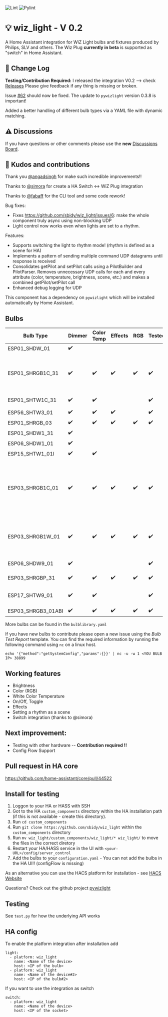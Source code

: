 ![Lint](https://github.com/sbidy/wiz_light/workflows/Lint/badge.svg) ![Pylint](https://github.com/sbidy/wiz_light/workflows/Pylint/badge.svg)


# :bulb: wiz_light - V 0.2
A Home Assistant integration for WiZ Light bulbs and fixtures produced by Philips, SLV and others. The Wiz Plug **currently in beta** is supported as "switch" in Home Assistant.

## :muscle: Change Log
**Testing/Contribution Required:** I released the integration V0.2 --> check [Releases](https://github.com/sbidy/wiz_light/releases/tag/v0.2)
Please give feedback if any thing is missing or broken.

Issue [#62](https://github.com/sbidy/wiz_light/issues/62) should now be fixed. The update to `pywizlight` version 0.3.8 is important!

Added a better handling of different bulb types via a YAML file with dynamic matching.

## :warning: Discussions
If you have questions or other comments please use the **new** [Discussions Board](https://github.com/sbidy/wiz_light/discussions).

## :blue_heart: Kudos and contributions
Thank you [@angadsingh](https://github.com/angadsingh) for make such incredible improvements!!

Thanks to [@simora](https://github.com/simora) for create a HA Switch <-> WiZ Plug integration

Thanks to [@fabaff](https://github.com/fabaff) for the CLI tool and some code rework!

Bug fixes:
 - Fixes https://github.com/sbidy/wiz_light/issues/6: make the whole component truly async using non-blocking UDP
 - Light control now works even when lights are set to a rhythm.

Features:
 - Supports switching the light to rhythm mode! (rhythm is defined as a scene for HA)
 - Implements a pattern of sending multiple command UDP datagrams until response is received
 - Consolidates getPilot and setPilot calls using a PilotBuilder and PilotParser. Removes unnecessary UDP calls for each and every attribute (color, temperature, brightness, scene, etc.) and makes a combined getPilot/setPilot call
 - Enhanced debug logging for UDP

This component has a dependency on `pywizlight` which will be installed automatically by Home Assistant.

## Bulbs
| Bulb Type | Dimmer | Color Temp | Effects | RGB | Tested? | Example Product |
|-----------|--------|------------|---------|-----|-----|-----|
| ESP01_SHDW_01 | ✔️ |   |   |   |  | |
| ESP01_SHRGB1C_31 | ✔️ | ✔️ | ✔️ | ✔️ | ✔️ | • Philips 555623 recessed <br /> • Philips 556167 A19 Frosted Full Colour and Tunable White|
| ESP01_SHTW1C_31 | ✔️ | ✔️ |   |   | ✔️ | • Philips 555599 recessed |
| ESP56_SHTW3_01 | ✔️ |  ✔️  | ✔️  |   | ✔️ | |
| ESP01_SHRGB_03 | ✔️ | ✔️ | ✔️ | ✔️ | ✔️ | |
| ESP01_SHDW1_31 | ✔️ |  |  |  |  |  |
| ESP06_SHDW1_01 | ✔️ |  |  |  |  |  |
| ESP15_SHTW1_01I | ✔️ | ✔️ |  |  |  |
| ESP03_SHRGB1C_01 | ✔️ | ✔️ | ✔️ | ✔️ | ✔️ | • Philips Color &. Tunable-White A19 <br />• WiZ A60 E27 EAN 8718699787059 <br />• WiZ G95 E27 EAN 8718699786359|
| ESP03_SHRGB1W_01 | ✔️ | ✔️ | ✔️ | ✔️ | ✔️ | • Philips Color &. Tunable-White A21 <br />• WiZ A67 E27 EAN 8718699786199|
| ESP06_SHDW9_01 | ✔️ |  |  |  | ✔️ | • Philips Soft White A19 |
| ESP03_SHRGBP_31 | ✔️ | ✔️ | ✔️ | ✔️ | ✔️ | • Trio Leuchten WiZ LED |
| ESP17_SHTW9_01 | ✔️ | ✔️ |  |  | ✔️ | • WiZ Filament Bulb EAN 8718699786793 |
| ESP03_SHRGB3_01ABI | ✔️ | ✔️ | ✔️ | ✔️ | ✔️ | 

More bulbs can be found in the `bulblibrary.yaml`

If you have new bulbs to contribute please open a new issue using the *Bulb Test Report* template. You can find the required information by running the following command using `nc` on a linux host.

`echo '{"method":"getSystemConfig","params":{}}' | nc -u -w 1 <YOU BULB IP> 38899`

## Working features 
 - Brightness
 - Color (RGB)
 - White Color Temperature
 - On/Off, Toggle
 - Effects
 - Setting a rhythm as a scene
 - Switch integration (thanks to @simora)

## Next improvement:
- Testing with other hardware -- **Contribution required !!**
- Config Flow Support

## Pull request in HA core
https://github.com/home-assistant/core/pull/44522

## Install for testing 

1. Loggon to your HA or HASS with SSH
2. Got to the HA `custom_components` directory within the HA installation path (if this is not available - create this directory).
3. Run `cd custom_components`
4. Run `git clone https://github.com/sbidy/wiz_light` within the `custom_components` directory
5. Run `mv wiz_light/custom_components/wiz_light/* wiz_light/` to move the files in the correct diretory
6. Restart your HA/HASS service in the UI with `<your-URL>/config/server_control`
7. Add the bulbs to your `configuration.yaml` - You can not add the bulbs in the HA UI!! (configFlow is missing)

As an alternative you can use the HACS platform for installation - see [HACS Website](https://hacs.xyz)

Questions? Check out the github project [pywizlight](https://github.com/sbidy/pywizlight)

## Testing
See `test.py` for how the underlying API works

## HA config
To enable the platform integration after installation add 
```
light:
  - platform: wiz_light
    name: <Name of the device>
    host: <IP of the bulb>
  - platform: wiz_light
    name: <Name of the device#2>
    host: <IP of the bulb#2>
```
If you want to use the integration as switch
```
switch:
  - platform: wiz_light
    name: <Name of the device>
    host: <IP of the socket>
```
